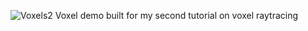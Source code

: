 ![Voxels2](https://github.com/user-attachments/assets/fcd60f97-cd5a-4d4b-b0d5-dbca1a4eca72)
Voxel demo built for my second tutorial on voxel raytracing
